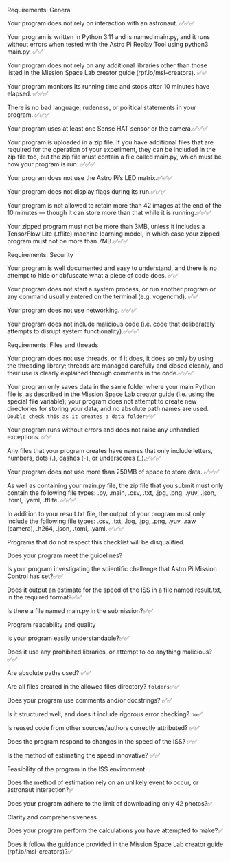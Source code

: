 Requirements: General

Your program does not rely on interaction with an astronaut. ✅✅✅

Your program is written in Python 3.11 and is named main.py, and it runs without errors when tested with the Astro Pi Replay Tool using python3 main.py. ✅✅

Your program does not rely on any additional libraries other than those listed in the Mission Space Lab creator guide (rpf.io/msl-creators).  ✅✅


Your program monitors its running time and stops after 10 minutes have elapsed. ✅✅✅

There is no bad language, rudeness, or political statements in your program. ✅✅✅

Your program uses at least one Sense HAT sensor or the camera.✅✅✅

Your program is uploaded in a zip file. If you have additional files that are required for the operation of your experiment, they can be included in the zip file too, but the zip file must contain a file called main.py, which must be how your program is run. ✅✅✅

Your program does not use the Astro Pi’s LED matrix.✅✅✅

Your program does not display flags during its run.✅✅✅

Your program is not allowed to retain more than 42 images at the end of the 10 minutes — though it can store more than that while it is running.✅✅✅

Your zipped program must not be more than 3MB, unless it includes a TensorFlow Lite (.tflite) machine learning model, in which case your zipped program must not be more than 7MB.✅✅✅

Requirements: Security

Your program is well documented and easy to understand, and there is no attempt to hide or obfuscate what a piece of code does. ✅✅

Your program does not start a system process, or run another program or any command usually entered on the terminal (e.g. vcgencmd). ✅✅

Your program does not use networking. ✅✅✅

Your program does not include malicious code (i.e. code that deliberately attempts to disrupt system functionality).✅✅✅

Requirements: Files and threads

Your program does not use threads, or if it does, it does so only by using the threading library; threads are managed carefully and closed cleanly, and their use is clearly explained through comments in the code.✅✅✅

Your program only saves data in the same folder where your main Python file is, as described in the Mission Space Lab creator guide (i.e. using the special __file__ variable); your program does not attempt to create new directories for storing your data, and no absolute path names are used. ```Double check this as it creates a data folder```✅✅

Your program runs without errors and does not raise any unhandled exceptions. ✅✅

Any files that your program creates have names that only include letters, numbers, dots (.), dashes (-), or underscores (_).✅✅✅

Your program does not use more than 250MB of space to store data. ✅✅✅

As well as containing your main.py file, the zip file that you submit must only contain the following file types: .py, .main, .csv, .txt, .jpg, .png, .yuv, .json, .toml, .yaml, .tflite. ✅✅✅

In addition to your result.txt file, the output of your program must only include the following file types: .csv, .txt, .log, .jpg, .png, .yuv, .raw (camera), .h264, .json, .toml, .yaml. ✅✅✅

Programs that do not respect this checklist will be disqualified.


Does your program meet the guidelines? 

Is your program investigating the scientific challenge that Astro Pi Mission Control has set?✅✅

Does it output an estimate for the speed of the ISS in a file named result.txt, in the required format?✅✅

Is there a file named main.py in the submission?✅✅

Program readability and quality

Is your program easily understandable?✅✅

Does it use any prohibited libraries, or attempt to do anything malicious? ✅✅

Are absolute paths used? ✅✅

Are all files created in the allowed files directory? ```folders```✅✅

Does your program use comments and/or docstrings? ✅✅

Is it structured well, and does it include rigorous error checking? ```no```✅

Is reused code from other sources/authors correctly attributed? ✅✅

Does the program respond to changes in the speed of the ISS? ✅✅

Is the method of estimating the speed innovative? ✅✅

Feasibility of the program in the ISS environment

Does the method of estimation rely on an unlikely event to occur, or astronaut interaction?✅

Does your program adhere to the limit of downloading only 42 photos?✅

Clarity and comprehensiveness

Does your program perform the calculations you have attempted to make?✅

Does it follow the guidance provided in the Mission Space Lab creator guide (rpf.io/msl-creators)?✅